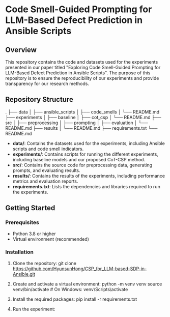 # Code Smell-Guided Prompting for LLM-Based Defect Prediction in Ansible Scripts

## Overview
This repository contains the code and datasets used for the experiments presented in our paper titled "Exploring Code Smell-Guided Prompting for LLM-Based Defect Prediction in Ansible Scripts". The purpose of this repository is to ensure the reproducibility of our experiments and provide transparency for our research methods.

## Repository Structure
.
├── data
│ ├── ansible_scripts
│ ├── code_smells
│ └── README.md
├── experiments
│ ├── baseline
│ ├── cot_csp
│ └── README.md
├── src
│ ├── preprocessing
│ ├── prompting
│ ├── evaluation
│ └── README.md
├── results
│ └── README.md
├── requirements.txt
└── README.md

- **data/**: Contains the datasets used for the experiments, including Ansible scripts and code smell indicators.
- **experiments/**: Contains scripts for running the different experiments, including baseline models and our proposed CoT-CSP method.
- **src/**: Contains the source code for preprocessing data, generating prompts, and evaluating results.
- **results/**: Contains the results of the experiments, including performance metrics and evaluation reports.
- **requirements.txt**: Lists the dependencies and libraries required to run the experiments.

## Getting Started

### Prerequisites
- Python 3.8 or higher
- Virtual environment (recommended)

### Installation
1. Clone the repository:
git clone https://github.com/HyunsunHong/CSP_for_LLM-based-SDP-in-Ansible.git

2. Create and activate a virtual environment:
python -m venv venv
source venv/bin/activate # On Windows: venv\Scripts\activate

3. Install the required packages:
pip install -r requirements.txt

4. Run the experiment:
